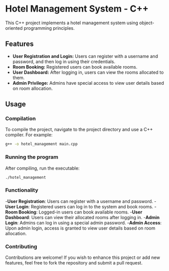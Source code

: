 # Hotel Management System - C++

This C++ project implements a hotel management system using object-oriented programming principles.

## Features

- **User Registration and Login:** Users can register with a username and password, and then log in using their credentials.
- **Room Booking:** Registered users can book available rooms.
- **User Dashboard:** After logging in, users can view the rooms allocated to them.
- **Admin Privilege:** Admins have special access to view user details based on room allocation.

## Usage

### Compilation

To compile the project, navigate to the project directory and use a C++ compiler. For example:

```bash
g++ -o hotel_management main.cpp
```

### Running the program

After compiling, run the executable:

```bash
./hotel_management
```
### Functionality
-**User Registration**: Users can register with a username and password.
-**User Login**: Registered users can log in to the system and book rooms.
-**Room Booking**: Logged-in users can book available rooms.
-**User Dashboard**: Users can view their allocated rooms after logging in.
-**Admin Login**: Admins can log in using a special admin password.
-**Admin Access**: Upon admin login, access is granted to view user details based on room allocation.

### Contributing
Contributions are welcome! If you wish to enhance this project or add new features, feel free to fork the repository and submit a pull request.

